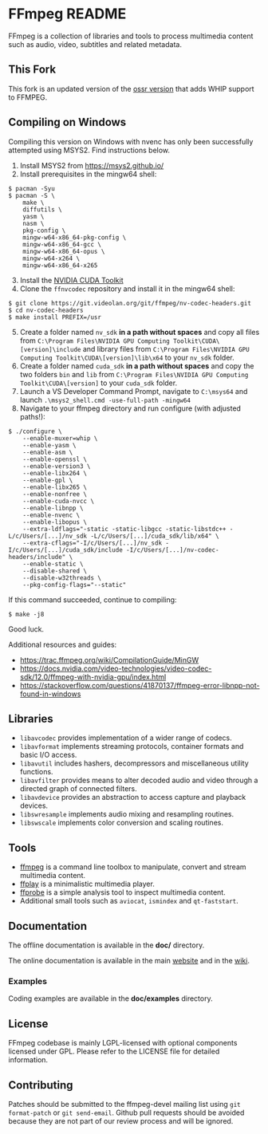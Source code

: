 FFmpeg README
=============

FFmpeg is a collection of libraries and tools to process multimedia content
such as audio, video, subtitles and related metadata.

## This Fork

This fork is an updated version of the [ossr version](https://github.com/ossrs/ffmpeg-webrtc/pull/1#usage) that adds WHIP support to FFMPEG.

## Compiling on Windows

Compiling this version on Windows with nvenc has only been successfully attempted using MSYS2. Find instructions below.

1. Install MSYS2 from https://msys2.github.io/
2. Install prerequisites in the mingw64 shell:
```shell
$ pacman -Syu
$ pacman -S \
    make \
    diffutils \
    yasm \
    nasm \
    pkg-config \
    mingw-w64-x86_64-pkg-config \
    mingw-w64-x86_64-gcc \
    mingw-w64-x86_64-opus \
    mingw-w64-x264 \
    mingw-w64-x86_64-x265
```
3. Install the [NVIDIA CUDA Toolkit](https://developer.nvidia.com/cuda-toolkit)
4. Clone the `ffnvcodec` repository and install it in the mingw64 shell:
```shell
$ git clone https://git.videolan.org/git/ffmpeg/nv-codec-headers.git
$ cd nv-codec-headers
$ make install PREFIX=/usr
```
5. Create a folder named `nv_sdk` **in a path without spaces** and copy all files from `C:\Program Files\NVIDIA GPU Computing Toolkit\CUDA\[version]\include` and library files from `C:\Program Files\NVIDIA GPU Computing Toolkit\CUDA\[version]\lib\x64` to your `nv_sdk` folder.
6. Create a folder named `cuda_sdk` **in a path without spaces** and copy the two folders `bin` and `lib` from `C:\Program Files\NVIDIA GPU Computing Toolkit\CUDA\[version]` to your `cuda_sdk` folder.
7. Launch a VS Developer Command Prompt, navigate to `C:\msys64` and launch `.\msys2_shell.cmd -use-full-path -mingw64`
8. Navigate to your ffmpeg directory and run configure (with adjusted paths!):
```shell
$ ./configure \
    --enable-muxer=whip \
    --enable-yasm \
    --enable-asm \
    --enable-openssl \
    --enable-version3 \
    --enable-libx264 \
    --enable-gpl \
    --enable-libx265 \
    --enable-nonfree \
    --enable-cuda-nvcc \
    --enable-libnpp \
    --enable-nvenc \
    --enable-libopus \
    --extra-ldflags="-static -static-libgcc -static-libstdc++ -L/c/Users/[...]/nv_sdk -L/c/Users/[...]/cuda_sdk/lib/x64" \
    --extra-cflags="-I/c/Users/[...]/nv_sdk -I/c/Users/[...]/cuda_sdk/include -I/c/Users/[...]/nv-codec-headers/include" \
    --enable-static \
    --disable-shared \
    --disable-w32threads \
    --pkg-config-flags="--static"
```
If this command succeeded, continue to compiling:
```shell
$ make -j8
```

Good luck.

Additional resources and guides:
- https://trac.ffmpeg.org/wiki/CompilationGuide/MinGW
- https://docs.nvidia.com/video-technologies/video-codec-sdk/12.0/ffmpeg-with-nvidia-gpu/index.html
- https://stackoverflow.com/questions/41870137/ffmpeg-error-libnpp-not-found-in-windows

## Libraries

* `libavcodec` provides implementation of a wider range of codecs.
* `libavformat` implements streaming protocols, container formats and basic I/O access.
* `libavutil` includes hashers, decompressors and miscellaneous utility functions.
* `libavfilter` provides means to alter decoded audio and video through a directed graph of connected filters.
* `libavdevice` provides an abstraction to access capture and playback devices.
* `libswresample` implements audio mixing and resampling routines.
* `libswscale` implements color conversion and scaling routines.

## Tools

* [ffmpeg](https://ffmpeg.org/ffmpeg.html) is a command line toolbox to
  manipulate, convert and stream multimedia content.
* [ffplay](https://ffmpeg.org/ffplay.html) is a minimalistic multimedia player.
* [ffprobe](https://ffmpeg.org/ffprobe.html) is a simple analysis tool to inspect
  multimedia content.
* Additional small tools such as `aviocat`, `ismindex` and `qt-faststart`.

## Documentation

The offline documentation is available in the **doc/** directory.

The online documentation is available in the main [website](https://ffmpeg.org)
and in the [wiki](https://trac.ffmpeg.org).

### Examples

Coding examples are available in the **doc/examples** directory.

## License

FFmpeg codebase is mainly LGPL-licensed with optional components licensed under
GPL. Please refer to the LICENSE file for detailed information.

## Contributing

Patches should be submitted to the ffmpeg-devel mailing list using
`git format-patch` or `git send-email`. Github pull requests should be
avoided because they are not part of our review process and will be ignored.
